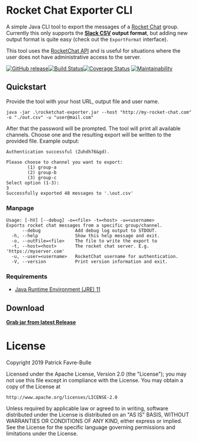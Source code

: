 # Rocket Chat Exporter CLI

A simple Java CLI tool to export the messages of a [Rocket Chat](https://rocket.chat/) group. Currently this only supports the **[Slack CSV](https://slack.com/intl/en-au/help/articles/201748703#) output format**, but adding new output format is quite easy (check out the `ExportFormat` interface).

This tool uses the [RocketChat API](https://rocket.chat/docs/developer-guides/rest-api/groups/) and is useful for situations where the user does not have administrative access to the server.

[![GitHub release](https://img.shields.io/github/release/patrickfav/rocketchat-exporter.svg)](https://github.com/patrickfav/rocketchat-exporter/releases/latest)[![Build Status](https://travis-ci.org/patrickfav/rocketchat-exporter.svg?branch=master)](https://travis-ci.org/patrickfav/rocketchat-exporter)[![Coverage Status](https://coveralls.io/repos/github/patrickfav/rocketchat-exporter/badge.svg?branch=master)](https://coveralls.io/github/patrickfav/rocketchat-exporter?branch=master) [![Maintainability](https://api.codeclimate.com/v1/badges/1de38f9649402c750053/maintainability)](https://codeclimate.com/github/patrickfav/rocketchat-exporter/maintainability)


## Quickstart

Provide the tool with your host URL, output file and user name.

    java -jar .\rocketchat-exporter.jar --host "http://my-rocket-chat.com" -o "./out.csv" -u "user@mail.com"

After that the password will be prompted. The tool will print all available channels. 
Choose one and the resulting export will be written to the provided file. Example output:

```
Authentication successful (Zuhdh76&gd).

Please choose to channel you want to export:
        (1) group-a
        (2) group-b
        (3) group-c
Select option (1-3):
3
Successfully exported 48 messages to '.\out.csv'
```

### Manpage

    Usage: [-hV] [--debug] -o=<file> -t=<host> -u=<username>
    Exports rocket chat messages from a specific group/channel.
          --debug             Add debug log output to STDOUT.
      -h, --help              Show this help message and exit.
      -o, --outFile=<file>    The file to write the export to
      -t, --host=<host>       The rocket chat server. E.g. 'https://myserver.com'
      -u, --user=<username>   RocketChat username for authentication.
      -V, --version           Print version information and exit.

### Requirements

* [Java Runtime Environment (JRE) 11](https://adoptopenjdk.net/)

## Download

**[Grab jar from latest Release](https://github.com/patrickfav/rocketchat-exporter/releases/latest)**

# License

Copyright 2019 Patrick Favre-Bulle

Licensed under the Apache License, Version 2.0 (the "License");
you may not use this file except in compliance with the License.
You may obtain a copy of the License at

    http://www.apache.org/licenses/LICENSE-2.0

Unless required by applicable law or agreed to in writing, software
distributed under the License is distributed on an "AS IS" BASIS,
WITHOUT WARRANTIES OR CONDITIONS OF ANY KIND, either express or implied.
See the License for the specific language governing permissions and
limitations under the License.
